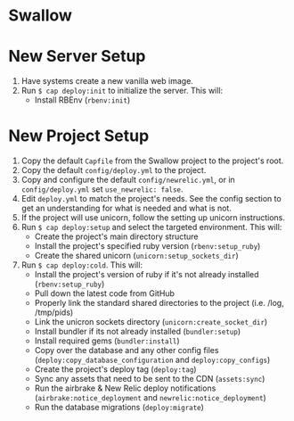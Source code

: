 # Swallow

# New Server Setup
1. Have systems create a new vanilla web image.
2. Run `$ cap deploy:init` to initialize the server. This will:
    * Install RBEnv (`rbenv:init`)
    
# New Project Setup
1. Copy the default `Capfile` from the Swallow project to the project's root.
2. Copy the default `config/deploy.yml` to the project.
3. Copy and configure the default `config/newrelic.yml`, or in `config/deploy.yml` set `use_newrelic: false`. 
4. Edit `deploy.yml` to match the project's needs. See the config section to get an understanding for what is needed and what is not.
5. If the project will use unicorn, follow the setting up unicorn instructions.
6. Run `$ cap deploy:setup` and select the targeted environment. This will:
    * Create the project's main directory structure 
    * Install the project's specified ruby version (`rbenv:setup_ruby`)
    * Create the shared unicorn  (`unicorn:setup_sockets_dir`)
7. Run `$ cap deploy:cold`. This will:
    * Install the project's version of ruby if it's not already installed (`rbenv:setup_ruby`)
    * Pull down the latest code from GitHub
    * Properly link the standard shared directories to the project (i.e. /log, /tmp/pids)
    * Link the unicron sockets directory (`unicorn:create_socket_dir`)
    * Install bundler if its not already installed (`bundler:setup`)
    * Install required gems (`bundler:install`)
    * Copy over the database and any other config files (`deploy:copy_database_configuration` and `deploy:copy_configs`)
    * Create the project's deploy tag (`deploy:tag`)
    * Sync any assets that need to be sent to the CDN (`assets:sync`)
    * Run the airbrake & New Relic deploy notifications (`airbrake:notice_deployment` and `newrelic:notice_deployment`)
    * Run the database migrations (`deploy:migrate`)
 
